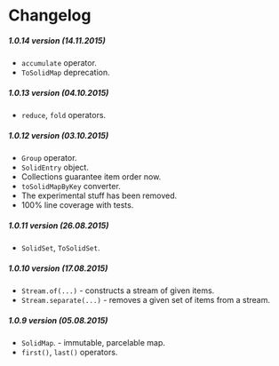 # Changelog

##### 1.0.14 version (14.11.2015)

* `accumulate` operator.
* `ToSolidMap` deprecation.

##### 1.0.13 version (04.10.2015)

* `reduce`, `fold` operators.

##### 1.0.12 version (03.10.2015)

* `Group` operator.
* `SolidEntry` object.
* Collections guarantee item order now.
* `toSolidMapByKey` converter.
* The experimental stuff has been removed.
* 100% line coverage with tests.

##### 1.0.11 version (26.08.2015)

* `SolidSet`, `ToSolidSet`.

##### 1.0.10 version (17.08.2015)

* `Stream.of(...)` - constructs a stream of given items.
* `Stream.separate(...)` - removes a given set of items from a stream.

##### 1.0.9 version (05.08.2015)

* `SolidMap`. - immutable, parcelable map.
* `first()`, `last()` operators.
